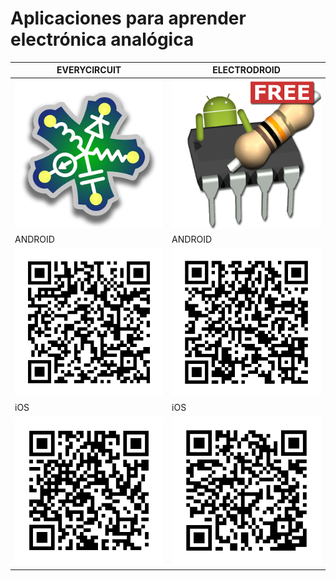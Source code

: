 # Aplicaciones para aprender electrónica analógica

**EVERYCIRCUIT**  | **ELECTRODROID**
 -- | -- 
![EveryCircuit](everycircuit.png)  | ![ElectroDroid](electrodroid.png)
  ANDROID | ANDROID 
![EveryCircuit](everycircuit_android.png)  |  ![ElectroDroid](electrodroid_android.png)
  iOS | iOS
![EveryCircuit](everycircuit_ios.png) |  ![ElectroDroid](electrodroid_ios.png)
